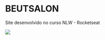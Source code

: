 # BEUTSALON
Site desenvolvido no curso NLW - Rocketseat
<div>
  <img 
    src="https://github.com/wanderleygoncalves/originsix--beautsalon/blob/main/Landing%20page.png"
   >
</di>
